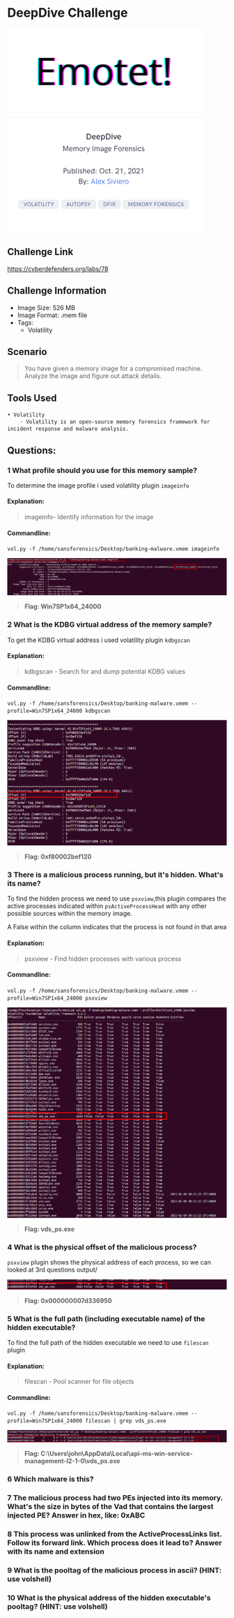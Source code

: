 # DeepDive Challenge
![This is an image](/DeepDive/Images/DeepDivehead.png)

## Challenge Link
https://cyberdefenders.org/labs/78

## Challenge Information
- Image Size: 	 526 MB
- Image Format: .mem file
- Tags: 
    -  	Volatility 
 

## Scenario
> You have given a memory image for a compromised machine. Analyze the image and figure out attack details.

## Tools Used
    • Volatility
        ◦ Volatility is an open-source memory forensics framework for incident response and malware analysis.     
         
## Questions:  
### 1 What profile should you use for this memory sample?
To determine the image profile i used volatility plugin `imageinfo`  

#### Explanation:
>imageinfo- Identify information for the image

#### Commandline:
`vol.py -f /home/sansforensics/Desktop/banking-malware.vmem imageinfo`

![q1](/DeepDive/Images/q1.png)

> **Flag: Win7SP1x64_24000**

### 2 What is the KDBG virtual address of the memory sample?
To get the KDBG virtual address i used volatility plugin `kdbgscan`

#### Explanation:
>kdbgscan - Search for and dump potential KDBG values

#### Commandline:
`vol.py -f /home/sansforensics/Desktop/banking-malware.vmem --profile=Win7SP1x64_24000 kdbgscan`

![q2](/DeepDive/Images/q2.png)

> **Flag: 0xf80002bef120**

### 3 There is a malicious process running, but it's hidden. What's its name?
To find the hidden process we need to use `psxview`,this plugin compares the active processes indicated within `psActiveProcessHead` with any other possible sources within the memory image.

A False within the column indicates that the process is not found in that area

#### Explanation:
>psxview - Find hidden processes with various process

#### Commandline:
`vol.py -f /home/sansforensics/Desktop/banking-malware.vmem --profile=Win7SP1x64_24000 psxview`

![q3](/DeepDive/Images/q3.png)

> **Flag:  vds_ps.exe**

### 4 What is the physical offset of the malicious process?
`psxview` plugin shows the physical address of each process, so we can looked at 3rd questions output/

![q4](/DeepDive/Images/q4.png)

> **Flag:  0x000000007d336950**

### 5 What is the full path (including executable name) of the hidden executable?
To find the full path of the hidden executable we need to use `filescan` plugin

#### Explanation:
>filescan - Pool scanner for file objects

#### Commandline:
`vol.py -f /home/sansforensics/Desktop/banking-malware.vmem --profile=Win7SP1x64_24000 filescan | grep vds_ps.exe` 

![q5](/DeepDive/Images/q5.png)

> **Flag:  C:\Users\john\AppData\Local\api-ms-win-service-management-l2-1-0\vds_ps.exe**



### 6 Which malware is this?
### 7 The malicious process had two PEs injected into its memory. What's the size in bytes of the Vad that contains the largest injected PE? Answer in hex, like: 0xABC
### 8 This process was unlinked from the ActiveProcessLinks list. Follow its forward link. Which process does it lead to? Answer with its name and extension
### 9 What is the pooltag of the malicious process in ascii? (HINT: use volshell)
### 10 What is the physical address of the hidden executable's pooltag? (HINT: use volshell)
